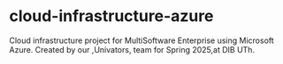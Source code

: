 # cloud-infrastructure-azure
Cloud infrastructure project for MultiSoftware Enterprise using Microsoft Azure. Created by our ,Univators, team for Spring 2025,at DIB UTh.
